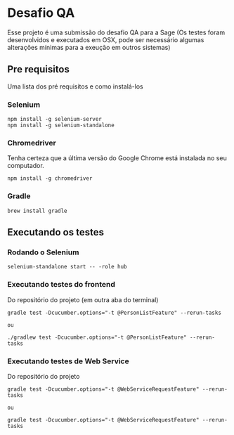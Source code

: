 # Desafio QA

Esse projeto é uma submissão do desafio QA para a Sage
(Os testes foram desenvolvidos e executados em OSX, pode ser necessário algumas alterações mínimas para a exeução em outros sistemas)

## Pre requisitos

Uma lista dos pré requisitos e como instalá-los

### Selenium

```
npm install -g selenium-server
npm install -g selenium-standalone
```

### Chromedriver

Tenha certeza que a última versão do Google Chrome está instalada no seu computador.

```
npm install -g chromedriver
```

### Gradle
```
brew install gradle
```

## Executando os testes

### Rodando o Selenium

```
selenium-standalone start -- -role hub
```

### Executando testes do frontend

Do repositório do projeto (em outra aba do terminal)

```
gradle test -Dcucumber.options="-t @PersonListFeature" --rerun-tasks

ou

./gradlew test -Dcucumber.options="-t @PersonListFeature" --rerun-tasks
```

### Executando testes de Web Service

Do repositório do projeto

```
gradle test -Dcucumber.options="-t @WebServiceRequestFeature" --rerun-tasks

ou

gradle test -Dcucumber.options="-t @WebServiceRequestFeature" --rerun-tasks
```